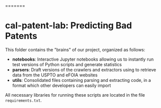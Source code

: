 =======
# cal-patent-lab: Predicting Bad Patents

This folder contains the "brains" of our project, organized as follows:

* **notebooks**: Interactive Jupyter notebooks allowing us to instantly run test versions of Python scripts and generate statistics
* **parsers**: Draft versions of the crawlers and extractors using to retrieve data from the USPTO and eFOIA websites
* **utils**: Consolidated files containing parsing and extracting code, in a format which other developers can easily import

All necessary libraries for running these scripts are located in the file `requirements.txt`.